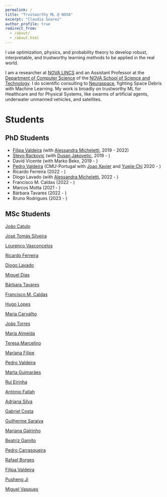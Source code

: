 ```yaml
---
permalink: /
title: "Trustworthy ML @ NOVA"
excerpt: "Claudia Soares"
author_profile: true
redirect_from: 
  - /about/
  - /about.html
---
```


I use optimization, physics, and probability theory to develop robust, interpretable, and trustworthy learning methods to be applied in the real world.


I am a researcher at [NOVA LINCS](https://nova-lincs.di.fct.unl.pt/) and an Assistant Professor at the [Department of Computer Science](https://www.di.fct.unl.pt/en) of the [NOVA School of Science and Technology](https://www.fct.unl.pt/en). I do scientific consulting to [Neuraspace](https://www.neuraspace.com/), fighting Space Debris with Machine Learning. My work is broadly on trustworthy ML for Healthcare and for Physical Systems, like swarms of artificial agents, underwater unmanned vehicles, and satellites. 



Students
======


PhD Students
------
* [Filipa Valdeira](https://filva.github.io/) (with [Alessandra Micheletti](http://www.mat.unimi.it/users/michel/), 2019 - 2022)
* [Stevo Rackovic](https://stevorackovic.github.io/) (with [Dusan Jakovetic](https://people.dmi.uns.ac.rs/~dusan.jakovetic/), 2019 - )
* David Vicente (with Marko Beko, 2019 - )
* [Pedro Valdeira](https://www.cmuportugal.org/students/pedro-valdeira/) (CMU-Portugal with [Joao Xavier](http://users.isr.tecnico.ulisboa.pt/~jxavier/) and  [Yuejie Chi](https://users.ece.cmu.edu/~yuejiec/) 2020 - )
* Ricardo Ferreira (2022 - )
* Diogo Lavado (with [Alessandra Micheletti](http://www.mat.unimi.it/users/michel/), 2022 - )
* Francisco M. Caldas (2022 - )
* Marcos Motta (2021 - )
* Bárbara Tavares (2022 - )
* Bruno Rodrigues (2023 - )


MSc Students
------

[João Catulo](.)

[José Tomás Silveira](files/Silveira_2022.pdf)

[Lourenço Vasconcelos](https://www.notion.so/Louren-o-Vasconcelos-aab59dd9bea84d998b22e4f1d8876827)

[Ricardo Ferreira](https://www.notion.so/Ricardo-Ferreira-413caeab913a4ef58e9cf6cea02847bb)

[Diogo Lavado](https://www.notion.so/Diogo-Lavado-02489904d0d547818865a5eb7a194ec9)

[Miguel Dias](https://www.notion.so/Miguel-Dias-7d893e74f14c4992967ba2066153d16c)

[Bárbara Tavares](https://www.notion.so/B-rbara-Tavares-c787e1d1f4a44a88829400bd52839b25)

[Francisco M. Caldas](https://www.notion.so/Francisco-M-Caldas-fff3ebdf117c460981fd8e9c77e36910)

[Hugo Lopes](https://www.notion.so/Hugo-Lopes-3d6593b0579e480f864fe7417109ff87)

[Maria Carvalho](https://www.notion.so/Maria-Carvalho-dc8ab9c5d7cf4190b96b26ecc9a18d89)

[João Torres](https://www.notion.so/Jo-o-Torres-904cf7c314ed46d880e594a58cda47f3)

[Maria Almeida](https://www.notion.so/Maria-Almeida-0c3a4ed24b0749909f44f7afb746d291)

[Teresa Marcelino](https://www.notion.so/Teresa-Marcelino-f568e919848e4669badb493fb15dbf96)

[Mariana Filipe](https://www.notion.so/Mariana-Filipe-a176bfce72bf465d8eabb43b74ced9ef)

[Pedro Valdeira](https://www.notion.so/Pedro-Valdeira-fc31435f9d70471cb98730a64d8fcfb7)

[Marta Guimarães](https://www.notion.so/Marta-Guimar-es-01822a7e48be445286f21d3373e6eb47)

[Rui Eirinha](https://www.notion.so/Rui-Eirinha-e3346336f0e047f8aa89a3dba5226915)

[António Fallah](https://www.notion.so/Ant-nio-Fallah-601b533a366b4544ad74a909a5c74eee)

[Adriana Silva](https://www.notion.so/Adriana-Silva-92e745c7ae734b3dbeb05febddd9b391)

[Gabriel Costa](https://www.notion.so/Gabriel-Costa-e90a0c4044b84ec4ba35ad2fa310722d)

[Guilherme Saraiva](https://www.notion.so/Guilherme-Saraiva-e4a61984fe014a5196179b5cfbeacd56)

[Mariana Galrinho](https://www.notion.so/Mariana-Galrinho-fbc7eceb092441588cf001858d6bd4d6)

[Beatriz Gamito](https://www.notion.so/Beatriz-Gamito-fc3973e2339c439fb493599de8e3760d)

[Pedro Carrasqueira](https://www.notion.so/Pedro-Carrasqueira-52c7b64811b34cccad0d92ef03d7030c)

[Rafael Borges](https://www.notion.so/Rafael-Borges-f4abe6e5c538406098f0ab2d300ce335)

[Filipa Valdeira](https://www.notion.so/Filipa-Valdeira-a7a9b60560f641f58fbdb81fa1c3db9e)

[Pusheng Ji](https://www.notion.so/Pusheng-Ji-15869ee587b5494394d0671abfbe8d77)

[Miguel Vasques](https://www.notion.so/Miguel-Vasques-6986ffe071764343833600f79d1d44ff)


